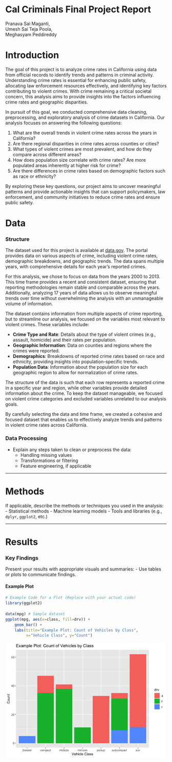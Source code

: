Cal Criminals Final Project Report
================
Pranava Sai Maganti,  
Umesh Sai Teja Poola,  
Meghasyam Peddireddy

# Introduction

The goal of this project is to analyze crime rates in California using
data from official records to identify trends and patterns in criminal
activity. Understanding crime rates is essential for enhancing public
safety, allocating law enforcement resources effectively, and
identifying key factors contributing to violent crimes. With crime
remaining a critical societal concern, this analysis aims to provide
insights into the factors influencing crime rates and geographic
disparities.

In pursuit of this goal, we conducted comprehensive data cleaning,
preprocessing, and exploratory analysis of crime datasets in California.
Our analysis focuses on answering the following questions:

1.  What are the overall trends in violent crime rates across the years
    in California?
2.  Are there regional disparities in crime rates across counties or
    cities?
3.  What types of violent crimes are most prevalent, and how do they
    compare across different areas?
4.  How does population size correlate with crime rates? Are more
    populated areas inherently at higher risk for crime?
5.  Are there differences in crime rates based on demographic factors
    such as race or ethnicity?

By exploring these key questions, our project aims to uncover meaningful
patterns and provide actionable insights that can support policymakers,
law enforcement, and community initiatives to reduce crime rates and
ensure public safety.

# Data

### **Structure**

The dataset used for this project is available at
[data.gov](https://catalog.data.gov/dataset/violent-crime-rate-9a68e).
The portal provides data on various aspects of crime, including violent
crime rates, demographic breakdowns, and geographic trends. The data
spans multiple years, with comprehensive details for each year’s
reported crimes.

For this analysis, we chose to focus on data from the years 2000 to
2013. This time frame provides a recent and consistent dataset, ensuring
that reporting methodologies remain stable and comparable across the
years. Additionally, analyzing 17 years of data allows us to observe
meaningful trends over time without overwhelming the analysis with an
unmanageable volume of information.

The dataset contains information from multiple aspects of crime
reporting, but to streamline our analysis, we focused on the variables
most relevant to violent crimes. These variables include:

- **Crime Type and Rate**: Details about the type of violent crimes
  (e.g., assault, homicide) and their rates per population.
- **Geographic Information**: Data on counties and regions where the
  crimes were reported.
- **Demographics**: Breakdowns of reported crime rates based on race and
  ethnicity, providing insights into population-specific trends.
- **Population Data**: Information about the population size for each
  geographic region to allow for normalization of crime rates.

The structure of the data is such that each row represents a reported
crime in a specific year and region, while other variables provide
detailed information about the crime. To keep the dataset manageable, we
focused on violent crime categories and excluded variables unrelated to
our analysis goals.

By carefully selecting the data and time frame, we created a cohesive
and focused dataset that enables us to effectively analyze trends and
patterns in violent crime rates across California.

### **Data Processing**

- Explain any steps taken to clean or preprocess the data:
  - Handling missing values
  - Transformations or filtering
  - Feature engineering, if applicable

------------------------------------------------------------------------

# Methods

If applicable, describe the methods or techniques you used in the
analysis: - Statistical methods - Machine learning models - Tools and
libraries (e.g., `dplyr`, `ggplot2`, etc.)

------------------------------------------------------------------------

# Results

### Key Findings

Present your results with appropriate visuals and summaries: - Use
tables or plots to communicate findings.

#### Example Plot

``` r
# Example Code for a Plot (Replace with your actual code)
library(ggplot2)

data(mpg) # Sample dataset
ggplot(mpg, aes(x=class, fill=drv)) +
    geom_bar() +
    labs(title="Example Plot: Count of Vehicles by Class",
         x="Vehicle Class", y="Count")
```

![](README_files/figure-gfm/unnamed-chunk-1-1.png)<!-- -->
